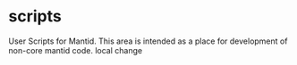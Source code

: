 scripts
=======

User Scripts for Mantid.  This area is intended as a place for development of non-core mantid code.
local change